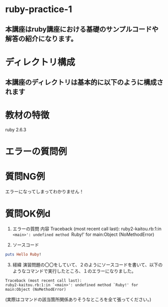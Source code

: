 # ruby-practice-1

## 本講座はruby講座における基礎のサンプルコードや解答の紹介になります。

# ディレクトリ構成

## 本講座のディレクトリは基本的に以下のように構成されます

# 教材の特徴
ruby 2.6.3

# エラーの質問例

# 質問NG例
エラーになってしまってわかりません！

# 質問OK例d
1. エラーの質問
内容
Traceback (most recent call last):
ruby2-kaitou.rb:1:in `<main>': undefined method `Ruby!' for main:Object (NoMethodError)

2. ソースコード
``` ruby2-kaitou.rb
puts Hello Ruby!
```

3. 経緯
演習問題の〇〇をしていて、２のようにソースコードを書いて、以下のようなコマンドで実行したところ、１のエラーになりました。
```
Traceback (most recent call last):
ruby2-kaitou.rb:1:in `<main>': undefined method `Ruby!' for main:Object (NoMethodError)
```
(実際はコマンドの該当箇所関係ありそうなところを全て張ってください。)